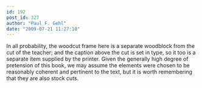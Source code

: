 ```yaml
---
id: 192
post_id: 327
author: "Paul F. Gehl"
date: "2009-07-21 11:27:10"
---
```

In all probability, the woodcut frame here is a separate woodblock from the cut of the teacher; and the caption above the cut is set in type, so it too is a separate item supplied by the printer. Given the generally high degree of pretension of this book, we may assume the elements were chosen to be reasonably coherent and pertinent to the text, but it is worth remembering that they are also stock cuts.
